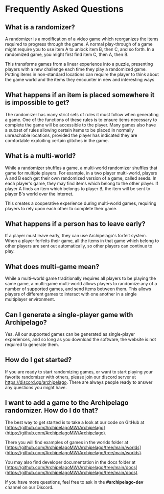 # Frequently Asked Questions

## What is a randomizer?
A randomizer is a modification of a video game which reorganizes the items required to progress through the game. A normal play-through of a game might require you to use item A to unlock item B, then C, and so forth. In a randomized game, you might first find item C, then A, then B.

This transforms games from a linear experience into a puzzle, presenting players with a new challenge each time they play a randomized game. Putting items in non-standard locations can require the player to think about the game world and the items they encounter in new and interesting ways.

## What happens if an item is placed somewhere it is impossible to get?
The randomizer has many strict sets of rules it must follow when generating a game. One of the functions of these rules is to ensure items necessary to complete the game will be accessible to the player. Many games also have a subset of rules allowing certain items to be placed in normally unreachable locations, provided the player has indicated they are comfortable exploiting certain glitches in the game.

## What is a multi-world?
While a randomizer shuffles a game, a multi-world randomizer shuffles that game for multiple players. For example, in a two player multi-world, players A and B each get their own randomized version of a game, called seeds. In each player's game, they may find items which belong to the other player. If player A finds an item which belongs to player B, the item will be sent to player B's world over the internet.

This creates a cooperative experience during multi-world games, requiring players to rely upon each other to complete their game.

## What happens if a person has to leave early?
If a player must leave early, they can use Archipelago's forfeit system. When a player forfeits their game, all the items in that game which belong to other players are sent out automatically, so other players can continue to play.

## What does multi-game mean?
While a multi-world game traditionally requires all players to be playing the same game, a multi-game multi-world allows players to randomize any of a number of supported games, and send items between them. This allows players of different games to interact with one another in a single multiplayer environment.

## Can I generate a single-player game with Archipelago?
Yes. All our supported games can be generated as single-player experiences, and so long as you download the software, the website is not required to generate them.

## How do I get started?
If you are ready to start randomizing games, or want to start playing your favorite randomizer with others, please join our discord server at https://discord.gg/archipelago. There are always people ready to answer any questions
you might have.

## I want to add a game to the Archipelago randomizer. How do I do that?
The best way to get started is to take a look at our code on GitHub at [https://github.com/ArchipelagoMW/Archipelago](https://github.com/ArchipelagoMW/Archipelago).

There you will find examples of games in the worlds folder at [https://github.com/ArchipelagoMW/Archipelago/tree/main/worlds](https://github.com/ArchipelagoMW/Archipelago/tree/main/worlds).

You may also find developer documentation in the docs folder at [https://github.com/ArchipelagoMW/Archipelago/tree/main/docs](https://github.com/ArchipelagoMW/Archipelago/tree/main/docs).

If you have more questions, feel free to ask in the **#archipelago-dev** channel on our Discord.
